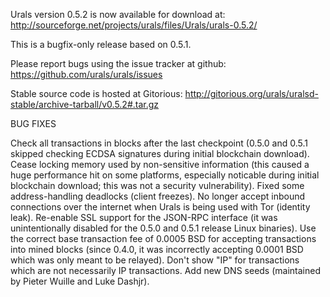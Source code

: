 Urals version 0.5.2 is now available for download at:
http://sourceforge.net/projects/urals/files/Urals/urals-0.5.2/

This is a bugfix-only release based on 0.5.1.

Please report bugs using the issue tracker at github:
https://github.com/urals/urals/issues

Stable source code is hosted at Gitorious:
http://gitorious.org/urals/uralsd-stable/archive-tarball/v0.5.2#.tar.gz

BUG FIXES

Check all transactions in blocks after the last checkpoint (0.5.0 and 0.5.1 skipped checking ECDSA signatures during initial blockchain download).
Cease locking memory used by non-sensitive information (this caused a huge performance hit on some platforms, especially noticable during initial blockchain download; this was
not a security vulnerability).
Fixed some address-handling deadlocks (client freezes).
No longer accept inbound connections over the internet when Urals is being used with Tor (identity leak).
Re-enable SSL support for the JSON-RPC interface (it was unintentionally disabled for the 0.5.0 and 0.5.1 release Linux binaries).
Use the correct base transaction fee of 0.0005 BSD for accepting transactions into mined blocks (since 0.4.0, it was incorrectly accepting 0.0001 BSD which was only meant to be relayed).
Don't show "IP" for transactions which are not necessarily IP transactions.
Add new DNS seeds (maintained by Pieter Wuille and Luke Dashjr).

